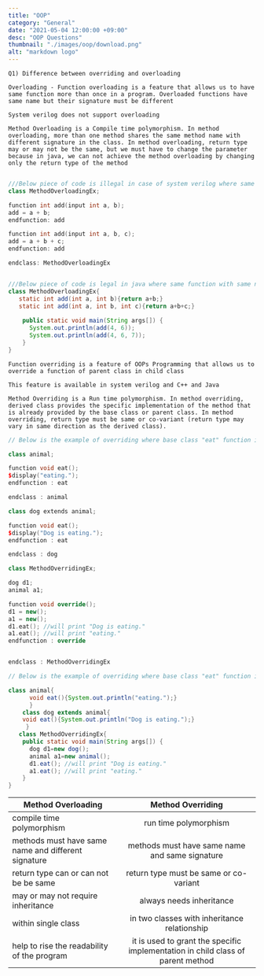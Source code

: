 ```yaml
---
title: "OOP"
category: "General"
date: "2021-05-04 12:00:00 +09:00"
desc: "OOP Questions"
thumbnail: "./images/oop/download.png"
alt: "markdown logo"
---
```


```
Q1) Difference between overriding and overloading
```
```
Overloading - Function overloading is a feature that allows us to have same function more than once in a program. Overloaded functions have same name but their signature must be different

System verilog does not support overloading

Method Overloading is a Compile time polymorphism. In method overloading, more than one method shares the same method name with different signature in the class. In method overloading, return type may or may not be the same, but we must have to change the parameter because in java, we can not achieve the method overloading by changing only the return type of the method
```

```cpp

///Below piece of code is illegal in case of system verilog where same function with same names with different signatures are present multiple times inside a class
class MethodOverloadingEx;

function int add(input int a, b);
add = a + b;
endfunction: add

function int add(input int a, b, c);
add = a + b + c;
endfunction: add

endclass: MethodOverloadingEx 
```

```java

///Below piece of code is legal in java where same function with same names with different signatures(input parameter list) are present multiple times inside a class
class MethodOverloadingEx{  
   static int add(int a, int b){return a+b;}  
   static int add(int a, int b, int c){return a+b+c;}  
 
    public static void main(String args[]) {
      System.out.println(add(4, 6));
      System.out.println(add(4, 6, 7));
    }
} 
```
```
Function overriding is a feature of OOPs Programming that allows us to override a function of parent class in child class

This feature is available in system verilog and C++ and Java

Method Overriding is a Run time polymorphism. In method overriding, derived class provides the specific implementation of the method that is already provided by the base class or parent class. In method overriding, return type must be same or co-variant (return type may vary in same direction as the derived class).
```
```cpp
// Below is the example of overriding where base class "eat" function is overrided in child class implementation. Function name and signature must be same in both for this to occur

class animal;

function void eat();
$display("eating.");
endfunction : eat

endclass : animal

class dog extends animal;

function void eat();
$display("Dog is eating.");
endfunction : eat

endclass : dog

class MethodOverridingEx;

dog d1;
animal a1;

function void override();
d1 = new();
a1 = new();
d1.eat(); //will print "Dog is eating."
a1.eat(); //will print "eating."
endfunction : override


endclass : MethodOverridingEx

```

```java
// Below is the example of overriding where base class "eat" function is overrided in child class implementation. Function name and signature must be same in both for this to occur

class animal{  
      void eat(){System.out.println("eating.");}  
      }  
    class dog extends animal{  
    void eat(){System.out.println("Dog is eating.");}  
     }  
   class MethodOverridingEx{  
    public static void main(String args[]) {
      dog d1=new dog();
      animal a1=new animal();
      d1.eat(); //will print "Dog is eating."
      a1.eat(); //will print "eating."
    }
} 

```

| Method Overloading                                              | Method Overriding                                                             |
|-----------------------------------------------------------------|:-----------------------------------------------------------------------------:|
| compile time polymorphism                                       |run time polymorphism                                                          |
| methods must have same name and different signature             |methods must have same name and same signature                                 |
| return type can or can not be be same                           |return type must be same or co-variant                                         |
| may or may not require inheritance                              |always needs inheritance                                                       |
| within single class                                             |in two classes with inheritance relationship                                   |
| help to rise the readability of the program                     |it is used to grant the specific implementation in child class of parent method|
